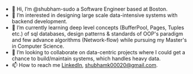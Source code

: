 - 👋 Hi, I’m @shubham-sudo a Software Engineer based at Boston.
- 👀 I’m interested in designing large scale data-intensive systems with backend development.
- 🌱 I’m currently learning deep level concepts (BufferPool, Pages, Tuples etc.) of sql databases, design patterns & standards of OOP's paradigm and few advance algorithms (Network-flow) while pursuing my Master's in Computer Science.
- 💞️ I’m looking to collaborate on data-centric projects where I could get a chance to build/maintain systems, which handles heavy data.
- 📫 How to reach me [LinkedIn](https://www.linkedin.com/in/shubham-kaushik-a75204110), shubhamk00020@gmail.com.

<!---
shubham-sudo/shubham-sudo is a ✨ special ✨ repository because its `README.md` (this file) appears on your GitHub profile.
You can click the Preview link to take a look at your changes.
--->
